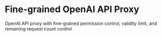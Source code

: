 # Fine-grained OpenAI API Proxy

OpenAI API proxy with fine-grained permission control, validity limit, and remaining request count control